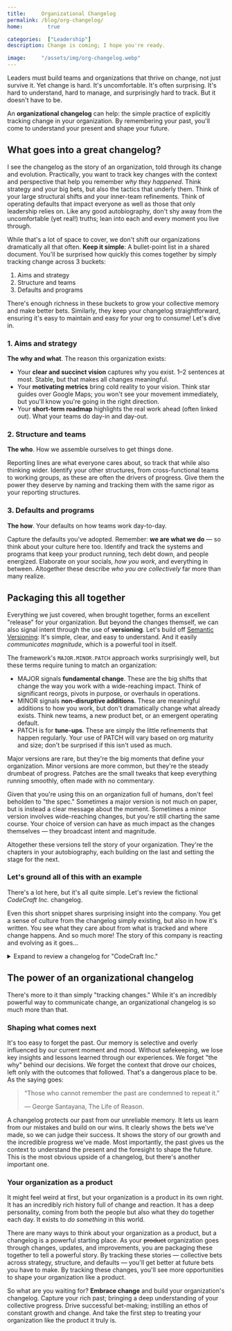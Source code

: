 ```yaml
---
title:     Organizational Changelog
permalink: /blog/org-changelog/
home:        true

categories:  ["Leadership"]
description: Change is coming; I hope you're ready.

image:     "/assets/img/org-changelog.webp"
---
```


Leaders must build teams and organizations that thrive on change, not just survive it. Yet change is hard. It's uncomfortable. It's often surprising. It's hard to understand, hard to manage, and surprisingly hard to track. But it doesn't have to be.

An **organizational changelog** can help: the simple practice of explicitly tracking change in your organization. By remembering your past, you'll come to understand your present and shape your future.

## What goes into a great changelog?

I see the changelog as the story of an organization, told through its change and evolution. Practically, you want to track key changes with the context and perspective that help you remember _why they happened_. Think strategy and your big bets, but also the tactics that underly them. Think of your large structural shifts and your inner-team refinements. Think of operating defaults that impact everyone as well as those that only leadership relies on. Like any good autobiography, don't shy away from the uncomfortable (yet real!) truths; lean into each and every moment you live through.

While that's a lot of space to cover, we don't shift our organizations dramatically all that often. **Keep it simple**: A bullet-point list in a shared document. You'll be surprised how quickly this comes together by simply tracking change across 3 buckets:

1. Aims and strategy
2. Structure and teams
3. Defaults and programs

There's enough richness in these buckets to grow your collective memory and make better bets. Similarly, they keep your changelog straightforward, ensuring it's easy to maintain and easy for your org to consume! Let's dive in.

### 1. Aims and strategy

**The why and what**. The reason this organization exists:
- Your **clear and succinct vision** captures why you exist. 1–2 sentences at most. Stable, but that makes all changes meaningful.
- Your **motivating metrics** bring cold reality to your vision. Think star guides over Google Maps; you won't see your movement immediately, but you'll know you're going in the right direction.
- Your **short-term roadmap** highlights the real work ahead (often linked out). What your teams do day-in and day-out.

### 2. Structure and teams

**The who**. How we assemble ourselves to get things done.

Reporting lines are what everyone cares about, so track that while also thinking wider. Identify your other structures, from cross-functional teams to working groups, as these are often the drivers of progress. Give them the power they deserve by naming and tracking them with the same rigor as your reporting structures.

### 3. Defaults and programs

**The how**. Your defaults on how teams work day-to-day.

Capture the defaults you've adopted. Remember: **we are what we do** — so think about your culture here too. Identify and track the systems and programs that keep your product running, tech debt down, and people energized. Elaborate on your socials, _how you work_, and everything in between. Altogether these describe _who you are collectively_ far more than many realize.

## Packaging this all together

Everything we just covered, when brought together, forms an excellent "release" for your organization. But beyond the changes themself, we can also signal intent through the use of **versioning**. Let's build off [Semantic Versioning](https://semver.org/): It's simple, clear, and easy to understand. And it easily _communicates magnitude_, which is a powerful tool in itself.

The framework's `MAJOR.MINOR.PATCH` approach works surprisingly well, but these terms require tuning to match an organization:

- MAJOR signals **fundamental change**. These are the big shifts that change the way you work with a wide-reaching impact. Think of significant reorgs, pivots in purpose, or overhauls in operations.
- MINOR signals **non-disruptive additions**. These are meaningful additions to how you work, but don't dramatically change what already exists. Think new teams, a new product bet, or an emergent operating default.
- PATCH is for **tune-ups**. These are simply the little refinements that happen regularly. Your use of PATCH will vary based on org maturity and size; don't be surprised if this isn't used as much.

Major versions are rare, but they're the big moments that define your organization. Minor versions are more common, but they're the steady drumbeat of progress. Patches are the small tweaks that keep everything running smoothly, often made with no commentary.

Given that you're using this on an organization full of humans, don't feel beholden to "the spec." Sometimes a major version is not much on paper, but is instead a clear message about the moment. Sometimes a minor version involves wide-reaching changes, but you're still charting the same course. Your choice of version can have as much impact as the changes themselves — they broadcast intent and magnitude.

Altogether these versions tell the story of your organization. They're the chapters in your autobiography, each building on the last and setting the stage for the next.

### Let's ground all of this with an example

There's a lot here, but it's all quite simple. Let's review the fictional _CodeCraft Inc._ changelog.

Even this short snippet shares surprising insight into the company. You get a sense of culture from the changelog simply existing, but also in how it's written. You see what they care about from what is tracked and where change happens. And so much more! The story of this company is reacting and evolving as it goes…

<details>
  <summary class="cursor-pointer">Expand to review a changelog for "CodeCraft Inc."</summary>
{{ "

```markdown
# CodeCraft Changelog

_Living document capturing key organizational changes of CodeCraft. Helps us remember where we came from and how we got to where we are today. Part of _treating our human organization more like_ a product itself._

## v3.0.0 - 2023-10-17

Announced at the company-wide Town Hall ([slides](#), [recording](#)). Pivoting our aim to AI-driven education for the next generation. We're flattening our structure, but keeping many of our practices the same. Adding our first written 'Who we are' document as well.

**_Key docs: [v3.0 Org chart](#), [v3.0 Roadmap](#), [v2.1 Operational defaults](#), [v1.0 Who we are](#)_**

1. **Aims & strategy**
  - **[MAJOR]** Mandate got extended: **AI-driven** education for the next generation.
    - Even with this, our motivating metrics remain the same: increase the total of college-equivalent expertise; while decreasing total education spend.
  - **[MAJOR]** [v3.0 Roadmap](#) (from [v2.2 Roadmap](#)): With the focus on AI now, we've dropped our VR projects (that bet didn't pan out).
2. **Structure and teams**
  - **[MAJOR]** [v3.0 Org chart](#) (from [v2.2 Org chart](#)): Our biggest structural change so far! A lot of folks are in new teams with new managers. We've been hearing everyone's feedback and have finally rebalanced skills and tenure. We also made sure teams line-up to the new roadmaps.
  - We've also adjusted titles to match the new formalized company title system (Tech Lead → Staff Engineer OR Manager).
3. **Defaults and programs**
  - **[MINOR]** [v2.1 Operational defaults](#) (from [v2.0 Operational defaults](#)): Mostly the same, but clarified some of the emergent norms around remote work and Fantastic Fridays.
  - **[NEW]** [v1.0 Who we are](#): Finally capturing a more detailed take on _who we are_, and what will help you be successful here. This is a place for high-agency actors through and through.

## v2.2.0 - 2023-04-08

Shared as a video recording ([link](#)) in Slack. The team and product have been crushing it! We're codifying the dynamic structure we've been using for a while now, and we're adding a new VR team to double down on the tailwinds.

**_Key docs: [v2.2 Org chart](#), [v2.0 Operational defaults](#)_**

1. **Aims & strategy**: N/A
2. **Structure and teams**
  - **[MINOR]** [v2.2 Org chart](#) (from [v2.1 Org chart](#)): We've added a new VR team to double down on the tailwinds we're seeing in the market. We've also added a new 'floating' team to help with cross-team coordination.
3. **Defaults and programs**
  - **[MAJOR]** [v2.0 Operational defaults](#) (from [v1.5 How to scrum](#)): We do a whole lot more than 'scrum' (and we're so far from scrum at this point why keep calling it that). So introducing the revamped _Operational defaults_, spanning the full suite of how we operate. Give it a read if you're new or want a refresher.

## v2.1.3 - 2023-01-23

... and so on ...
```
" | markdownify }}
</details>

## The power of an organizational changelog

There's more to it than simply "tracking changes." While it's an incredibly powerful way to communicate change, an organizational changelog is so much more than that.

### Shaping what comes next

It's too easy to forget the past. Our memory is selective and overly influenced by our current moment and mood. Without safekeeping, we lose key insights and lessons learned through our experiences. We forget "the why" behind our decisions. We forget the context that drove our choices, left only with the outcomes that followed. That's a dangerous place to be. As the saying goes:

> “Those who cannot remember the past are condemned to repeat it.”
>
> — George Santayana, The Life of Reason.

A changelog protects our past from our unreliable memory. It lets us learn from our mistakes and build on our wins. It clearly shows the bets we've made, so we can judge their success. It shows the story of our growth and the incredible progress we've made. Most importantly, the past gives us the context to understand the present and the foresight to shape the future. This is the most obvious upside of a changelog, but there's another important one.

### Your organization as a product

It might feel weird at first, but your organization is a product in its own right. It has an incredibly rich history full of change and reaction. It has a deep personality, coming from both the people but also what they do together each day. It exists to _do something_ in this world.

There are many ways to think about your organization as a product, but a changelog is a powerful starting place. As your ~~product~~ organization goes through changes, updates, and improvements, you are packaging these together to tell a powerful story. By tracking these stories — collective bets across strategy, structure, and defaults — you'll get better at future bets you have to make. By tracking these changes, you'll see more opportunities to shape your organization like a product.

So what are you waiting for? **Embrace change** and build your organization's changelog. Capture your rich past; bringing a deep understanding of your collective progress. Drive successful bet-making; instilling an ethos of constant growth and change. And take the first step to treating your organization like the product it truly is.
